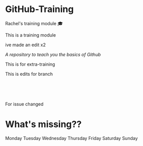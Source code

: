 # GitHub-Training

Rachel's training module :mortar_board:

This is a training module 

ive made an edit x2

*A repository to teach you the basics of Github*

This is for extra-training 

This is edits for branch 



<br>

<br>

<br>


For issue 
changed



# What's missing??

Monday
Tuesday
Wednesday
Thursday
Friday
Saturday
Sunday

